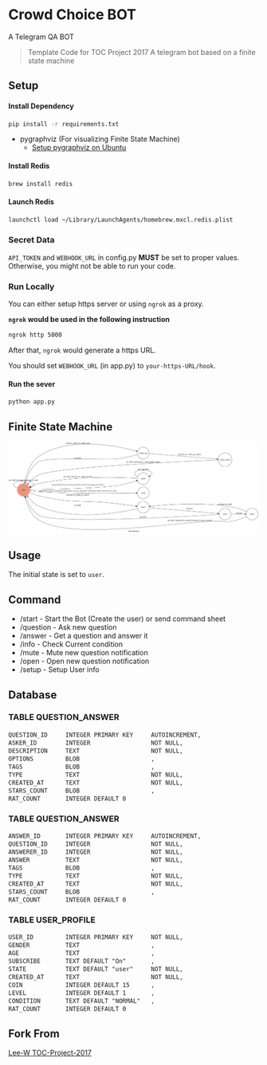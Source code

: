 # Crowd Choice BOT

A Telegram QA BOT

> Template Code for TOC Project 2017
> A telegram bot based on a finite state machine

## Setup


#### Install Dependency
```sh
pip install -r requirements.txt
```

* pygraphviz (For visualizing Finite State Machine)
    * [Setup pygraphviz on Ubuntu](http://www.jianshu.com/p/a3da7ecc5303)

#### Install Redis
```sh
brew install redis
```

#### Launch Redis
```sh
launchctl load ~/Library/LaunchAgents/homebrew.mxcl.redis.plist
```

### Secret Data

`API_TOKEN` and `WEBHOOK_URL` in config.py **MUST** be set to proper values.
Otherwise, you might not be able to run your code.

### Run Locally
You can either setup https server or using `ngrok` as a proxy.

**`ngrok` would be used in the following instruction**

```sh
ngrok http 5000
```

After that, `ngrok` would generate a https URL.

You should set `WEBHOOK_URL` (in app.py) to `your-https-URL/hook`.

#### Run the sever

```sh
python app.py
```

## Finite State Machine
![fsm](./img/show-fsm.png)

## Usage
The initial state is set to `user`.


## Command
* /start - Start the Bot (Create the user) or send command sheet
* /question - Ask new question 
* /answer - Get a question and answer it 
* /info - Check Current condition 
* /mute - Mute new question notification
* /open - Open new question notification
* /setup - Setup User info

## Database

### TABLE QUESTION_ANSWER
 	QUESTION_ID     INTEGER PRIMARY KEY     AUTOINCREMENT,
    ASKER_ID        INTEGER                 NOT NULL,
    DESCRIPTION     TEXT                    NOT NULL,
    OPTIONS         BLOB                    ,
    TAGS            BLOB                    ,
    TYPE            TEXT                    NOT NULL,
    CREATED_AT      TEXT                    NOT NULL,
    STARS_COUNT     BLOB                    ,
    RAT_COUNT       INTEGER DEFAULT 0

### TABLE QUESTION_ANSWER
 	ANSWER_ID       INTEGER PRIMARY KEY     AUTOINCREMENT,
    QUESTION_ID     INTEGER                 NOT NULL,
    ANSWERER_ID     INTEGER                 NOT NULL,
    ANSWER          TEXT                    NOT NULL,
    TAGS            BLOB                    ,
    TYPE            TEXT                    NOT NULL,
    CREATED_AT      TEXT                    NOT NULL,
    STARS_COUNT     BLOB                    ,
    RAT_COUNT       INTEGER DEFAULT 0

### TABLE USER_PROFILE
	USER_ID         INTEGER PRIMARY KEY     NOT NULL,
    GENDER          TEXT                    ,
    AGE             TEXT                    ,
    SUBSCRIBE       TEXT DEFAULT "On"       ,
    STATE           TEXT DEFAULT "user"     NOT NULL,
    CREATED_AT      TEXT                    NOT NULL,
    COIN            INTEGER DEFAULT 15      ,
    LEVEL           INTEGER DEFAULT 1       ,                
    CONDITION       TEXT DEFAULT "NORMAL"   ,
    RAT_COUNT       INTEGER DEFAULT 0


## Fork From 
[Lee-W TOC-Project-2017](https://github.com/Lee-W/TOC-Project-2017)
